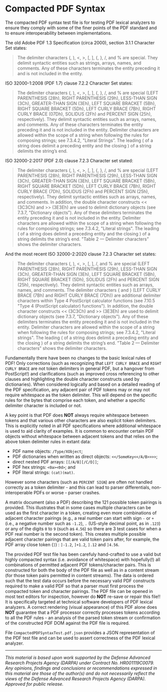 # **Compacted PDF Syntax**

The compacted PDF syntax test file is for testing PDF lexical analyzers to ensure they comply with some of the finer points of the PDF standard and to ensure interoperability between implementations.

The old Adobe PDF 1.3 Specification (circa 2000), section 3.1.1 Character Set states:
> The delimiter characters (, ), <, >, [, ], {, }, /, and % are special. They delimit syntactic entities such as strings, arrays, names, and comments. Any of these characters terminates the entity preceding it and is not included in the entity.

ISO 32000-1:2008 (PDF 1.7) clause 7.2.2 Character Set states:
> The delimiter characters (, ), <, >, [, ], {, }, /, and % are special (LEFT PARENTHESIS (28h), RIGHT PARENTHESIS (29h), LESS-THAN SIGN (3Ch), GREATER-THAN SIGN (3Eh), LEFT SQUARE BRACKET (5Bh), RIGHT SQUARE BRACKET (5Dh), LEFT CURLY BRACE (7Bh), RIGHT CURLY BRACE (07Dh), SOLIDUS (2Fh) and PERCENT SIGN (25h), respectively). They delimit syntactic entities such as arrays, names, and comments. Any of these characters terminates the entity preceding it and is not included in the entity. Delimiter characters are allowed within the scope of a string when following the rules for composing strings; see 7.3.4.2, "Literal Strings”. The leading ( of a string does delimit a preceding entity and the closing ) of a string delimits the string’s end.

ISO 32000-2:2017 (PDF 2.0) clause 7.2.3 Character set stated:
> The delimiter characters (, ), <, >, [, ], {, }, /, and % are special (LEFT PARENTHESIS (28h), RIGHT PARENTHESIS (29h), LESS-THAN SIGN (3Ch), GREATER-THAN SIGN (3Eh), LEFT SQUARE BRACKET (5Bh), RIGHT SQUARE BRACKET (5Dh), LEFT CURLY BRACE (7Bh), RIGHT CURLY BRACE (7Dh), SOLIDUS (2Fh) and PERCENT SIGN (25h), respectively). They delimit syntactic entities such as arrays, names, and comments. In addition, the double character constructs << (3C3Ch) and >> (3E3Eh) are used to delimit dictionary objects (see 7.3.7, "Dictionary objects"). Any of these delimiters terminates the entity preceding it and is not included in the entity. Delimiter characters are allowed within the scope of a string when following the rules for composing strings; see 7.3.4.2, "Literal strings". The leading ( of a string does delimit a preceding entity and the closing ) of a string delimits the string’s end. "Table 2 — Delimiter characters” shows the delimiter characters.

And the most recent ISO 32000-2:2020 clause 7.2.3 Character set states:
> The delimiter characters (, ), <, >, [, ], /, and % are special (LEFT PARENTHESIS (28h), RIGHT PARENTHESIS (29h), LESS-THAN SIGN (3Ch), GREATER-THAN SIGN (3Eh), LEFT SQUARE BRACKET (5Bh), RIGHT SQUARE BRACKET (5Dh), SOLIDUS (2Fh) and PERCENT SIGN (25h), respectively). They delimit syntactic entities such as arrays, names, and comments. The delimiter characters { and } (LEFT CURLY BRACE (7Bh) and RIGHT CURLY BRACE (7Dh)) are additional delimiter characters within Type 4 PostScript calculator functions (see 7.10.5 "Type 4 (PostScript calculator) functions"). In addition, the double character constructs << (3C3Ch) and >> (3E3Eh) are used to delimit dictionary objects (see 7.3.7, "Dictionary objects"). Any of these delimiters terminates the entity preceding it and is not included in the entity. Delimiter characters are allowed within the scope of a string when following the rules for composing strings; see 7.3.4.2, "Literal strings". The leading ( of a string does delimit a preceding entity and the closing ) of a string delimits the string’s end. "Table 2 — Delimiter characters” shows the delimiter characters.

Fundamentally there have been no changes to the basic lexical rules of PDF! Only corrections (such as recognizing that `LEFT CURLY BRACE` and `RIGHT CURLY BRACE` are not token delimiters in general PDF, but a hangover from PostScript!) and clarifications (such as improved cross referencing to other clauses and highlighting the double character constructs used by dictionaries). When considered logically and based on a detailed reading of the PDF specification, any adjacent pair of PDF tokens may or may not require whitespace as the token delimiter. This will depend on the specific rules for the bytes that comprise each token, and whether a specific delimiter character is included or not.

A key point is that PDF does **NOT** always require whitespace between tokens and that various other characters are also explicit token delimiters. This is explicitly noted in all PDF specifications where additional whitespace is used to aid clarity of examples. It is  common to encounter certain PDF objects without whitespace between adjacent tokens and that relies on the above token delimiter rules in extant data:

* PDF name objects: `/Type/XObject`;
* PDF dictionaries when written as direct objects: `<</SomeKey<</A/B>>>>`;
* direct nested PDF arrays: `[[/A/B][/C/D]]`;
* PDF hex strings: `<0a><0d>`; and
* PDF literal strings: `(cat)(mat)`.

However some characters (such as `PERCENT SIGN`) are often not handled correctly as a token delimiter - and this can lead to parser differentials, non-interoperable PDFs or worse - parser crashes.

A matrix document (also a PDF) describing the 121 possible token pairings is provided. This illustrates that in some cases multiple characters can be used as the first character in a token, creating even more combinations of adjacent character pairings (e.g., a real number can start with sign `-` or `+` (i.e., a negative number such as `-1.2`), `.` (US-style decimal point, as in `.123`) or any of the digits `0` to `9` (such as `4.56`) so there are 3 test cases for when a PDF real number is the second token). This creates multiple possible adjacent character pairings that are valid token pairs after, for example, the PDF array close token (`]`) : `]-1.2`, `]+1.2`, `].12` and `]4.56`.

The provided PDF test file has been carefuly hand-crafted to use a valid but highly compacted syntax (i.e. avoidance of whitespace) with hopefully(!) all combinations of permitted adjacent PDF tokens/character pairs. This is constructed for both the body of the PDF file as well as in a content stream (for those token pairs permitted in content streams). The data is ordered such that the test data occurs before the necessary valid PDF constructs required to make a valid PDF so that a parser must first process the compacted token and character pairings. The PDF file can be opened in most text editors for inspection, however do **NOT** re-save or repair this file!! It is specifically targeted at technical software developers of PDF lexical analyzers. A correct rendering (visual appearance) of this PDF alone does **NOT** guarantee that a PDF processor correctly processes tokens according to all the PDF rules - an analysis of the parsed token stream or confirmation of the constructed PDF DOM against the PDF file is required.

File `CompactedPDFSyntaxTest.pdf.json` provides a JSON representation of the PDF test file and can be used to assert correctness of the PDF lexical analyzer.

___
*This material is based upon work supported by the Defense Advanced Research Projects Agency (DARPA) under Contract No. HR001119C0079. Any opinions, findings and conclusions or recommendations expressed in this material are those of the author(s) and do not necessarily reflect the views of the Defense Advanced Research Projects Agency (DARPA). Approved for public release.*

